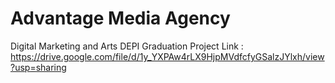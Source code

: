 # Advantage Media Agency
Digital Marketing and Arts
DEPI Graduation Project Link : https://drive.google.com/file/d/1y_YXPAw4rLX9HjpMVdfcfyGSalzJYlxh/view?usp=sharing

